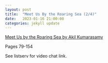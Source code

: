 ```yaml
---
layout: post
title:  "Meet Us By the Roaring Sea (2/4)"
date:   2023-01-16 21:00:00
categories: jekyll update
---
```



[Meet Us by the Roaring Sea by Akil Kumarasamy](https://bookshop.org/p/books/meet-us-by-the-roaring-sea-akil-kumarasamy/18222498?aid=13448&ean=9780374177706&listref=civic-tech-book-club-reading-list) 

Pages 79-154

See listserv for video chat link. 
